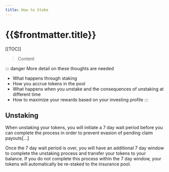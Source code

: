 ```yaml
---
title: How to Stake
---
```


# {{$frontmatter.title}}

<TocHeader />
[[TOC]]

> Content
> 

::: danger More detail on these thoughts are needed
- What happens through staking
- How you accrue tokens in the pool
- What happens when you unstake and the consequences of unstaking at different time
- How to maximize your rewards based on your investing profile
:::





## Unstaking


When unstaking your tokens, you will initiate a 7 day wait period before you can complete the process in order to prevent evasion of pending claim payouts[...]

Once the 7 day wait period is over, you will have an additional 7 day window to complete the unstaking process and transfer your tokens to your balance.  If you do not complete this process within the 7 day window, your tokens will automatically be re-staked to the insurance pool.
